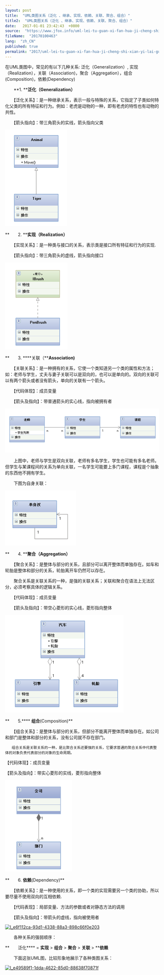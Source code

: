 ```yaml
---
layout: post
title:  "UML类图关系（泛化 、继承、实现、依赖、关联、聚合、组合）"
title2:  "UML类图关系（泛化 、继承、实现、依赖、关联、聚合、组合）"
date:   2017-01-01 23:42:43  +0800
source:  "https://www.jfox.info/uml-lei-tu-guan-xi-fan-hua-ji-cheng-shi-xian-yi-lai-guan-lian-ju-he-zu-he.html"
fileName:  "20170100463"
lang:  "zh_CN"
published: true
permalink: "2017/uml-lei-tu-guan-xi-fan-hua-ji-cheng-shi-xian-yi-lai-guan-lian-ju-he-zu-he.html"
---
```


在UML类图中，常见的有以下几种关系: 泛化（Generalization）,  实现（Realization），关联（Association)，聚合（Aggregation），组合(Composition)，依赖(Dependency)

 　　**1. ****泛化（****Generalization****）**

　　【泛化关系】：是一种继承关系，表示一般与特殊的关系，它指定了子类如何特化父类的所有特征和行为。例如：老虎是动物的一种，即有老虎的特性也有动物的共性。

　　【箭头指向】：带三角箭头的实线，箭头指向父类

![](5253e96.gif) 

**　　2. ****实现（****Realization****）**

　　【实现关系】：是一种类与接口的关系，表示类是接口所有特征和行为的实现.

　　【箭头指向】：带三角箭头的虚线，箭头指向接口

[![l_ef735a26-8a2b-4b7f-b89d-6404839986f2](577f55f.gif)](https://www.jfox.info/go.php?url=http://www.jfox.info/wp-content/uploads/2013/10/l_ef735a26-8a2b-4b7f-b89d-6404839986f2.gif) 

**　　3. ****关联（****Association)**

　　【关联关系】：是一种拥有的关系，它使一个类知道另一个类的属性和方法；如：老师与学生，丈夫与妻子关联可以是双向的，也可以是单向的。双向的关联可以有两个箭头或者没有箭头，单向的关联有一个箭头。

　　【代码体现】：成员变量

　　【箭头及指向】：带普通箭头的实心线，指向被拥有者

[![l_06c535d8-e111-4402-883b-eeee82a5bc5a](20e2022.gif)](https://www.jfox.info/go.php?url=http://www.jfox.info/wp-content/uploads/2013/10/l_06c535d8-e111-4402-883b-eeee82a5bc5a.gif) 

　　上图中，老师与学生是双向关联，老师有多名学生，学生也可能有多名老师。但学生与某课程间的关系为单向关联，一名学生可能要上多门课程，课程是个抽象的东西他不拥有学生。 

　　下图为自身关联： 

[![l_882842bc-2f92-4791-b87a-6230ef52d650](fd0da47.gif)](https://www.jfox.info/go.php?url=http://www.jfox.info/wp-content/uploads/2013/10/l_882842bc-2f92-4791-b87a-6230ef52d650.gif)

**　　4. ****聚合（****Aggregation****）**

　　【聚合关系】：是整体与部分的关系，且部分可以离开整体而单独存在。如车和轮胎是整体和部分的关系，轮胎离开车仍然可以存在。

　　聚合关系是关联关系的一种，是强的关联关系；关联和聚合在语法上无法区分，必须考察具体的逻辑关系。

　　【代码体现】：成员变量

　　【箭头及指向】：带空心菱形的实心线，菱形指向整体

[![l_de3f7e1f-0cc1-438e-b9ea-67d5935d2214](9f4e2b1.gif)](https://www.jfox.info/go.php?url=http://www.jfox.info/wp-content/uploads/2013/10/l_de3f7e1f-0cc1-438e-b9ea-67d5935d2214.gif) 

**　　5.**** ****组合****(Composition)**

　　【组合关系】：是整体与部分的关系，但部分不能离开整体而单独存在。如公司和部门是整体和部分的关系，没有公司就不存在部门。

       组合关系是关联关系的一种，是比聚合关系还要强的关系，它要求普通的聚合关系中代表整体的对象负责代表部分的对象的生命周期。

【代码体现】：成员变量

【箭头及指向】：带实心菱形的实线，菱形指向整体

[![l_643c4dad-7818-4224-a713-709f29369bcc](232afe2.gif)](https://www.jfox.info/go.php?url=http://www.jfox.info/wp-content/uploads/2013/10/l_643c4dad-7818-4224-a713-709f29369bcc.gif)

**　　6. ****依赖****(Dependency)**

　　【依赖关系】：是一种使用的关系，即一个类的实现需要另一个类的协助，所以要尽量不使用双向的互相依赖.

　　【代码表现】：局部变量、方法的参数或者对静态方法的调用

　　【箭头及指向】：带箭头的虚线，指向被使用者

[![l_e6f112ca-93d1-4338-88a3-898c66f0e203](92d61af.gif)](https://www.jfox.info/go.php?url=http://www.jfox.info/wp-content/uploads/2013/10/l_e6f112ca-93d1-4338-88a3-898c66f0e203.gif) 

　　各种关系的强弱顺序：

**　　泛化**** = ****实现**** > ****组合**** > ****聚合**** > ****关联**** > ****依赖** 

　　下面这张UML图，比较形象地展示了各种类图关系：

[![l_e49589f1-1dda-4622-85d0-88638f70871f](0237bf4.png)](https://www.jfox.info/go.php?url=http://www.jfox.info/wp-content/uploads/2013/10/l_e49589f1-1dda-4622-85d0-88638f70871f.png)
